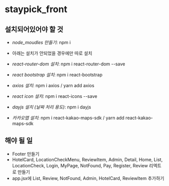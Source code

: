 # staypick_front
## 설치되어있어야 할 것
- *node_moudles 만들기*:
npm i

- 아래는 설치가 안되었을 경우에만 따로 설치
- *react-router-dom 설치*:
npm i react-router-dom --save

- *react bootstrap 설치*:
npm i react-bootstrap

- *axios 설치*:
npm i axios / yarn add axios

- *react icon 설치*:
npm i react-icons --save

- *dayjs 설치 (날짜 처리 용도)*:
npm i dayjs

- *카카오맵 설치*:
npm i react-kakao-maps-sdk / yarn add react-kakao-maps-sdk


## 해야 될 일
- Footer 만들기
- HotelCard, LocationCheckMenu, ReviewItem, Admin, Detail, Home, List, LocationCheck, Login, MyPage, NotFound, Pay, Register, Review 리엑트로 만들기
- app.jsx에 List, Review, NotFound, Admin, HotelCard, ReviewItem 추가하기

